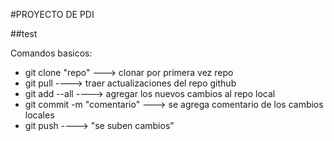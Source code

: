 #PROYECTO DE PDI

##test

Comandos basicos:

- git clone "repo" ---> clonar por primera vez repo
- git pull ----> traer actualizaciones del repo github
- git add --all ----> agregar los nuevos cambios al repo local
- git commit -m "comentario" ---> se agrega comentario de los cambios locales
- git push ----> "se suben cambios"
